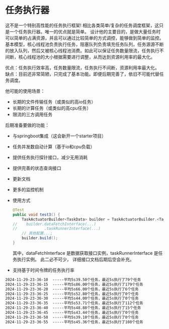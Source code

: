 # 任务执行器

  这不是一个特别高性能的任务执行框架!
  相比各类简单/复杂的任务调度框架，这只是一个任务执行器。唯一的优点就是简单。
  设计他的主要目的，是做大量任务时可以简单的占满资源，并且可以通过比较简单的方式调控，能够做到简单的监控。
  基本模型，核心线程池负责执行任务，阻塞队列负责填充任务队列，任务源源不断的放入队列，然后又被核心线程池消费。如此可以保证任务数量限流，任务执行不间断，核心线程池的大小根据需要进行调整，从而达到资源利用率的最大化。

  优点：任务执行效率高，任务数量限流，任务执行不间断，资源利用率最大化。
  缺点：目前还非常简陋，只完成了基本功能。即便后期完善了，依旧不可能代替任务调度。

  他可能的使用场景：
  - 长期的文件传输任务（或类似的高io任务）
  - 长期的计算任务（或类似的高cpu任务）
  - 限流的三方调用任务

  后期准备要做的功能：
  - 与springboot集成（这会新开一个starter项目）
  - 任务并发数自动计算（基于io和cpu负载）
  - 提供任务执行探针接口，减少无用消耗
  - 提供完善的状态查询接口
  - 更新文档
  - 更多的监控机制
    


- 使用方式
    ```java
    @Test
    public void test3() {
        TaskActuatorBuilder<TaskData> builder = TaskActuatorBuilder.<TaskData>builder();
    //    builder.dataFetchInterface(...)
    //            .taskRunnerInterface(...)
        // 其他配置...;
        builder.build();
    }
    
    ```
    其中，dataFetchInterface 是数据获取接口实例，taskRunnerInterface 是任务执行实例。 此二必不可少，
    详细接口文档后期后空会补充。

- 支持基于时间令牌的任务执行率
```txt
2024-11-29-23-36-10  -----平均5s39.50个任务，最近5s执行了79个任务
2024-11-29-23-36-15  -----平均5s86.00个任务，最近5s执行了179个任务
2024-11-29-23-36-20  -----平均5s66.00个任务，最近5s执行了6个任务
2024-11-29-23-36-25  -----平均5s52.80个任务，最近5s执行了0个任务
2024-11-29-23-36-30  -----平均5s44.00个任务，最近5s执行了0个任务
2024-11-29-23-36-35  -----平均5s53.71个任务，最近5s执行了112个任务
2024-11-29-23-36-40  -----平均5s48.88个任务，最近5s执行了15个任务
2024-11-29-23-36-45  -----平均5s43.44个任务，最近5s执行了0个任务
2024-11-29-23-36-50  -----平均5s39.10个任务，最近5s执行了0个任务
2024-11-29-23-36-55  -----平均5s45.36个任务，最近5s执行了108个任务
```